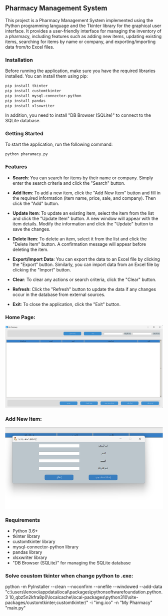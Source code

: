 ## Pharmacy Management System

This project is a Pharmacy Management System implemented using the Python programming language and the Tkinter library for the graphical user interface. It provides a user-friendly interface for managing the inventory of a pharmacy, including features such as adding new items, updating existing items, searching for items by name or company, and exporting/importing data from/to Excel files.

### Installation

Before running the application, make sure you have the required libraries installed. You can install them using pip:

```shell
pip install tkinter
pip install customtkinter
pip install mysql-connector-python
pip install pandas
pip install xlsxwriter
```

In addition, you need to install "DB Browser (SQLite)" to connect to the SQLite database.

### Getting Started

To start the application, run the following command:

```shell
python pharamacy.py
```

### Features

- **Search**: You can search for items by their name or company. Simply enter the search criteria and click the "Search" button.

- **Add Item**: To add a new item, click the "Add New Item" button and fill in the required information (item name, price, sale, and company). Then click the "Add" button.

- **Update Item**: To update an existing item, select the item from the list and click the "Update Item" button. A new window will appear with the item details. Modify the information and click the "Update" button to save the changes.

- **Delete Item**: To delete an item, select it from the list and click the "Delete Item" button. A confirmation message will appear before deleting the item.

- **Export/Import Data**: You can export the data to an Excel file by clicking the "Export" button. Similarly, you can import data from an Excel file by clicking the "Import" button.

- **Clear**: To clear any actions or search criteria, click the "Clear" button.

- **Refresh**: Click the "Refresh" button to update the data if any changes occur in the database from external sources.

- **Exit**: To close the application, click the "Exit" button.

### Home Page:
![Home Page](HomePage.png)

### Add New Item:
![Add New Item](addNewItem.png)

### Requirements

- Python 3.6+
- tkinter library
- customtkinter library
- mysql-connector-python library
- pandas library
- xlsxwriter library
- "DB Browser (SQLite)" for managing the SQLite database

### Solve coustom tkinter when change python to .exe:
python -m PyInstaller --clean --noconfirm --onefile  --windowed --add-data "c:\users\lenovo\appdata\local\packages\pythonsoftwarefoundation.python.3 10_qbz5n2kfra8p0\localcache\local-packages\python310\site-packages/customtkinter;customtkinter/" -i "img.ico" -n "My Pharmacy" "main.py" 




